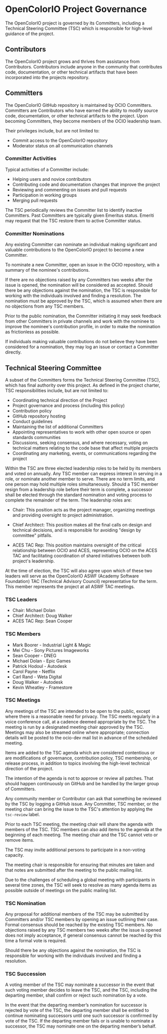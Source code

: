 <!-- SPDX-License-Identifier: CC-BY-4.0 -->
<!-- Copyright Contributors to the OpenColorIO Project. -->

# OpenColorIO Project Governance

The OpenColorIO project is governed by its Committers, including a Technical
Steering Committee (TSC) which is responsible for high-level guidance of the
project.

## Contributors

The OpenColorIO project grows and thrives from assistance from Contributors.
Contributors include anyone in the community that contributes code,
documentation, or other technical artifacts that have been incorporated into the
projects repository.

## Committers

The OpenColorIO GitHub repository is maintained by OCIO Committers. Committers
are Contributors who have earned the ability to modify source code,
documentation, or other technical artifacts to the project. Upon becoming
Committers, they become members of the OCIO leadership team.

Their privileges include, but are not limited to:

* Commit access to the OpenColorIO repository
* Moderator status on all communication channels

### Committer Activities

Typical activities of a Committer include:

* Helping users and novice contributors
* Contributing code and documentation changes that improve the project
* Reviewing and commenting on issues and pull requests
* Participation in working groups
* Merging pull requests

The TSC periodically reviews the Committer list to identify inactive Committers.
Past Committers are typically given Emeritus status. Emeriti may request that
the TSC restore them to active Committer status.

### Committer Nominations

Any existing Committer can nominate an individual making significant and
valuable contributions to the OpenColorIO project to become a new Committer.

To nominate a new Committer, open an issue in the OCIO repository, with a
summary of the nominee's contributions.

If there are no objections raised by any Committers two weeks after the issue is
opened, the nomination will be considered as accepted. Should there be any
objections against the nomination, the TSC is responsible for working with the
individuals involved and finding a resolution. The nomination must be approved
by the TSC, which is assumed when there are no objections from any TSC members.

Prior to the public nomination, the Committer initiating it may seek feedback
from other Committers in private channels and work with the nominee to improve
the nominee's contribution profile, in order to make the nomination as
frictionless as possible.

If individuals making valuable contributions do not believe they have been
considered for a nomination, they may log an issue or contact a Committer
directly.

## Technical Steering Committee

A subset of the Committers forms the Technical Steering Committee (TSC), which
has final authority over this project. As defined in the project charter, TSC
responsibilities include, but are not limited to:

* Coordinating technical direction of the Project
* Project governance and process (including this policy)
* Contribution policy
* GitHub repository hosting
* Conduct guidelines
* Maintaining the list of additional Committers
* Appointing representatives to work with other open source or open standards
communities
* Discussions, seeking consensus, and where necessary, voting on technical
matters relating to the code base that affect multiple projects
* Coordinating any marketing, events, or communications regarding the project

Within the TSC are three elected leadership roles to be held by its members and
voted on annually. Any TSC member can express interest in serving in a role, or
nominate another member to serve. There are no term limits, and one person may
hold multiple roles simultaneously. Should a TSC member resign from a leadership
role before their term is complete, a successor shall be elected through the
standard nomination and voting process to complete the remainder of the term.
The leadership roles are:

* Chair: This position acts as the project manager, organizing meetings and
providing oversight to project administration.

* Chief Architect: This position makes all the final calls on design and
technical decisions, and is responsible for avoiding "design by committee"
pitfalls.

* ACES TAC Rep: This position maintains oversight of the critical relationship
between OCIO and ACES, representing OCIO on the ACES TAC and facilitating 
coordination of shared initiatives between both project's leadership.

At the time of election, the TSC will also agree upon which of these two leaders
will serve as the OpenColorIO ASWF (Academy Software Foundation) TAC (Technical
Advisory Council) representative for the term. This member represents the
project at all ASWF TAC meetings.

### TSC Leaders

* Chair: Michael Dolan
* Chief Architect: Doug Walker
* ACES TAC Rep: Sean Cooper

### TSC Members

* Mark Boorer - Industrial Light & Magic
* Mei Chu - Sony Pictures Imageworks
* Sean Cooper - DNEG
* Michael Dolan - Epic Games
* Patrick Hodoul - Autodesk
* Carol Payne - Netflix
* Carl Rand - Weta Digital
* Doug Walker - Autodesk
* Kevin Wheatley - Framestore

### TSC Meetings

Any meetings of the TSC are intended to be open to the public, except where
there is a reasonable need for privacy. The TSC meets regularly in a voice
conference call, at a cadence deemed appropriate by the TSC. The meeting is run
by a designated meeting chair approved by the TSC. Meetings may also be streamed
online where appropriate; connection details will be posted to the ocio-dev mail
list in advance of the scheduled meeting.

Items are added to the TSC agenda which are considered contentious or are
modifications of governance, contribution policy, TSC membership, or release
process, in addition to topics involving the high-level technical direction of
the project.

The intention of the agenda is not to approve or review all patches. That should
happen continuously on GitHub and be handled by the larger group of Committers.

Any community member or Contributor can ask that something be reviewed by the
TSC by logging a GitHub issue. Any Committer, TSC member, or the meeting chair
can bring the issue to the TSC's attention by applying the `tsc-review` label.

Prior to each TSC meeting, the meeting chair will share the agenda with members
of the TSC. TSC members can also add items to the agenda at the beginning of
each meeting. The meeting chair and the TSC cannot veto or remove items.

The TSC may invite additional persons to participate in a non-voting capacity.

The meeting chair is responsible for ensuring that minutes are taken and that
notes are submitted after the meeting to the public mailing list.

Due to the challenges of scheduling a global meeting with participants in
several time zones, the TSC will seek to resolve as many agenda items as
possible outside of meetings on the public mailing list.

### TSC Nomination

Any proposal for additional members of the TSC may be submitted by Committers
and/or TSC members by opening an issue outlining their case. Formal consensus
should be reached by the existing TSC members. No objections raised by any TSC
members two weeks after the issue is opened does not imply acceptance, if
general consensus cannot be reached by this time a formal vote is required.

Should there be any objections against the nomination, the TSC is responsible
for working with the individuals involved and finding a resolution.

### TSC Succession

A voting member of the TSC may nominate a successor in the event that such
voting member decides to leave the TSC, and the TSC, including the departing
member, shall confirm or reject such nomination by a vote.

In the event that the departing member’s nomination for successor is rejected by
vote of the TSC, the departing member shall be entitled to continue nominating
successors until one such successor is confirmed by vote of the TSC. If the
departing member fails or is unable to nominate a successor, the TSC may
nominate one on the departing member’s behalf.
